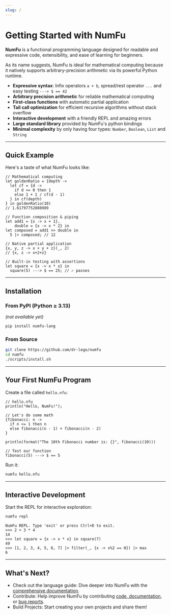 ```yaml
---
slug: /
---
```


# Getting Started with NumFu

**NumFu** is a functional programming language designed for readable and expressive code, extensibility, and ease of learning for beginners.

As its name suggests, NumFu is ideal for mathematical computing because it natively supports arbitrary-precision arithmetic via its powerful Python runtime.

- **Expressive syntax**: Infix operators `a + b`, spread/rest operator `...` and easy testing `---> $ == 42`
- **Arbitrary precision arithmetic** for reliable mathematical computing
- **First-class functions** with automatic partial application
- **Tail call optimization** for efficient recursive algorithms without stack overflow
- **Interactive development** with a friendly REPL and amazing errors
- **Large standard library** provided by NumFu's python bindings
- **Minimal complexity** by only having four types: `Number`, `Boolean`, `List` and `String`

-----
## Quick Example

Here's a taste of what NumFu looks like:

```numfu
// Mathematical computing
let goldenRatio = {depth ->
  let cf = {d ->
    if d <= 0 then 1
    else 1 + 1 / cf(d - 1)
  } in cf(depth)
} in goldenRatio(10)
// 1.61797752808989

// Function composition & piping
let add1 = {x -> x + 1},
    double = {x -> x * 2} in
let composed = add1 >> double in
  5 |> composed; // 12

// Native partial application
{x, y, z -> x + y + z}(_, 2)
// {x, z -> x+2+z}

// Built-in testing with assertions
let square = {x -> x * x} in
  square(5) ---> $ == 25; // ✓ passes
```

-----
## Installation

### From PyPI (Python ≥ 3.13)

*(not available yet)*

```bash
pip install numfu-lang
```

### From Source

```bash
git clone https://github.com/dr-lego/numfu
cd numfu
./scripts/install.sh
```

-----
## Your First NumFu Program

Create a file called `hello.nfu`:

```numfu
// hello.nfu
println("Hello, NumFu!");

// Let's do some math
{fibonacci: n ->
  if n <= 1 then n
  else fibonacci(n - 1) + fibonacci(n - 2)
}

println(format("The 10th Fibonacci number is: {}", fibonacci(10)))

// Test our function
fibonacci(5) ---> $ == 5
```

Run it:

```bash
numfu hello.nfu
```

-----
## Interactive Development

Start the REPL for interactive exploration:

```bash
numfu repl
```

```
NumFu REPL. Type 'exit' or press Ctrl+D to exit.
>>> 2 + 3 * 4
14
>>> let square = {x -> x * x} in square(7)
49
>>> [1, 2, 3, 4, 5, 6, 7] |> filter(_, {x -> x%2 == 0}) |> max
6
```

-----
## What's Next?

- Check out the language guide: Dive deeper into NumFu with the [comprehensive documentation](guide/basic-syntax).
- Contribute: Help improve NumFu by contributing [code, documentation](https://github.com/Dr-Lego/numfu), or [bug reports](https://github.com/Dr-Lego/numfu/issues/new).
- Build Projects: Start creating your own projects and share them!
